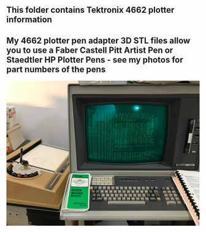 This folder contains Tektronix 4662 plotter information
-----

My 4662 plotter pen adapter 3D STL files allow you to use a Faber Castell Pitt Artist Pen or Staedtler HP Plotter Pens - see my photos for part numbers of the pens
-------
![Label and PCB front](./4662_Plotter/4662and4054.jpg)
